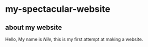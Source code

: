 # my-spectacular-website

## about my website

Hello, My name is *Nile*, this is my first attempt at making a website.